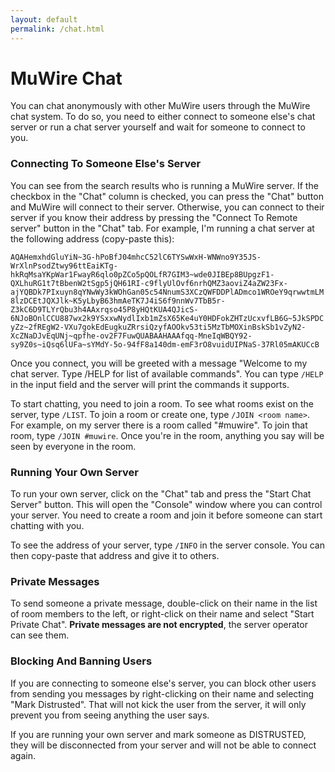 ```yaml
---
layout: default
permalink: /chat.html
---
```

# MuWire Chat

You can chat anonymously with other MuWire users through the MuWire chat system.  To do so, you need to either connect to someone else's chat server or run a chat server yourself and wait for someone to connect to you.

### Connecting To Someone Else's Server

You can see from the search results who is running a MuWire server.  If the checkbox in the "Chat" column is checked, you can press the "Chat" button and MuWire will connect to their server.  Otherwise, you can connect to their server if you know their address by pressing the "Connect To Remote server" button in the "Chat" tab.  For example, I'm running a chat server at the following address (copy-paste this):

`
AQAHemxhdGluYiN~3G-hPoBfJ04mhcC52lC6TYSwWxH-WNWno9Y35JS-WrXlnPsodZtwy96ttEaiKTg-hkRqMsaYKpWar1FwayR6qlo0pZCo5pQOLfR7GIM3~wde0JIBEp8BUpgzF1-QXLhuRG1t7tBbenW2tSgp5jQH61RI-c9flyUlOvf6nrhQMZ3aoviZ4aZW23Fx-ajYQBDk7PIxuyn8qYNwWy3kWOhGan05c54NnumS3XCzQWFDDPlADmco1WROeY9qrwwtmLM8lzDCEtJQXJlk~K5yLbyB63hmAeTK7J4iS6f9nnWv7TbB5r-Z3kC6D9TLYrQbu3h4AAxrqso45P8yHQtKUA4QJicS-6NJoBOnlCCU887wx2k9YSxxwNydlIxb1mZsX65Ke4uY0HDFokZHTzUcxvfLB6G~5JkSPDCyZz~2fREgW2-VXu7gokEdEugkuZRrsiQzyfAOOkv53ti5MzTbMOXinBskSb1vZyN2-XcZNaDJvEqUNj~qpfhe-ov2F7FuwQUABAAHAAAfqq-MneIqWBQY92-sy9Z0s~iQsq6lUFa~sYMdY-5o-94fF8a140dm-emF3rO8vuidUIPNaS-37Rl05mAKUCcB
`

Once you connect, you will be greeted with a message "Welcome to my chat server.  Type /HELP for list of available commands".  You can type `/HELP` in the input field and the server will print the commands it supports.

To start chatting, you need to join a room.  To see what rooms exist on the server, type `/LIST`.  To join a room or create one, type `/JOIN <room name>`.  For example, on my server there is a room called "#muwire".  To join that room, type `/JOIN #muwire`.  Once you're in the room, anything you say will be seen by everyone in the room.

### Running Your Own Server

To run your own server, click on the "Chat" tab and press the "Start Chat Server" button.  This will open the "Console" window where you can control your server.  You need to create a room and join it before someone can start chatting with you.

To see the address of your server, type `/INFO` in the server console.  You can then copy-paste that address and give it to others.

### Private Messages

To send someone a private message, double-click on their name in the list of room members to the left, or right-click on their name and select "Start Private Chat". **Private messages are not encrypted**, the server operator can see them.

### Blocking And Banning Users

If you are connecting to someone else's server, you can block other users from sending you messages by right-clicking on their name and selecting "Mark Distrusted".  That will not kick the user from the server, it will only prevent you from seeing anything the user says.

If you are running your own server and mark someone as DISTRUSTED, they will be disconnected from your server and will not be able to connect again.
